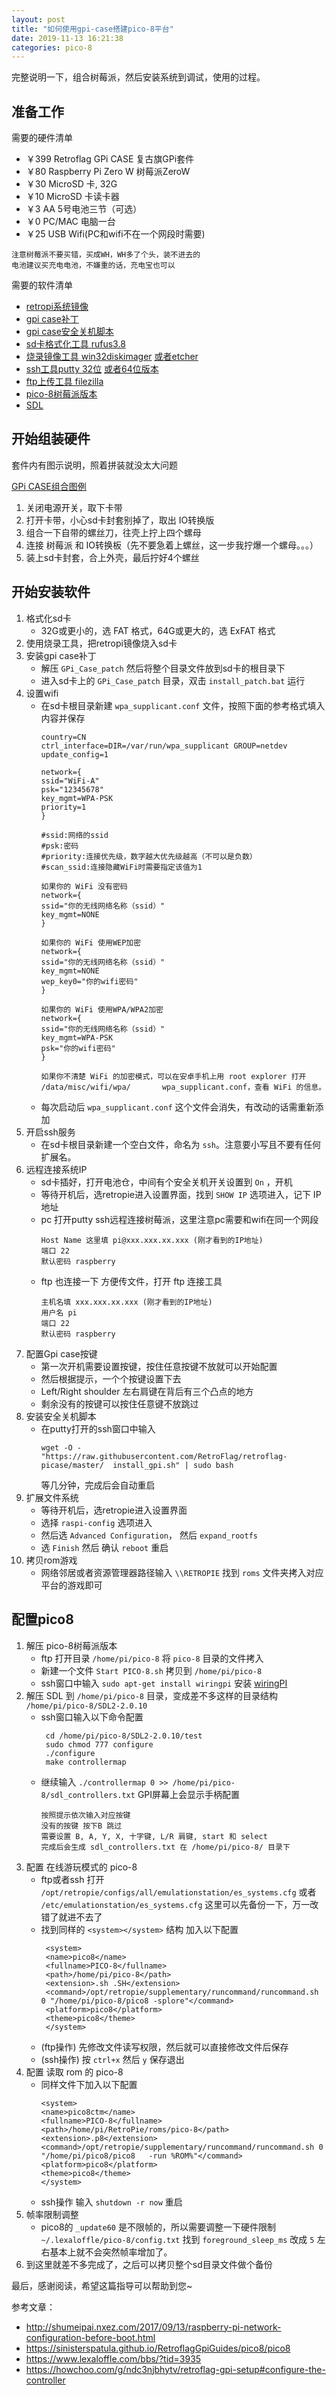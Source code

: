 ```yaml
---
layout: post
title: "如何使用gpi-case搭建pico-8平台"
date: 2019-11-13 16:21:38
categories: pico-8
---
```


完整说明一下，组合树莓派，然后安装系统到调试，使用的过程。
<!-- more -->

## 准备工作

需要的硬件清单
* ￥399   Retroflag GPi CASE 复古旗GPi套件   
* ￥80    Raspberry Pi Zero W 树莓派ZeroW   
* ￥30    MicroSD 卡, 32G                  
* ￥10    MicroSD 卡读卡器                   
* ￥3     AA 5号电池三节（可选）               
* ￥0     PC/MAC 电脑一台
* ￥25    USB Wifi(PC和wifi不在一个网段时需要) 
```
注意树莓派不要买错，买成WH，WH多了个头，装不进去的
电池建议买充电电池，不嫌重的话，充电宝也可以
```

需要的软件清单

* [retropi系统镜像](https://github.com/RetroPie/RetroPie-Setup/releases/download/4.5.1/retropie-4.5.1-rpi1_zero.img.gz)
* [gpi case补丁](http://download.retroflag.com/Products/GPi_Case/GPi_Case_patch.zip)
* [gpi case安全关机脚本](https://github.com/RetroFlag/retroflag-picase/archive/master.zip)
* [sd卡格式化工具 rufus3.8](https://github.com/pbatard/rufus/releases/download/v3.8/rufus-3.8.exe)
* [烧录镜像工具 win32diskimager](https://sourceforge.net/projects/win32diskimager/files/latest/download) [或者etcher](https://www.balena.io/etcher/)
* [ssh工具putty 32位](https://the.earth.li/~sgtatham/putty/latest/w32/putty-0.73-installer.msi) [或者64位版本](https://the.earth.li/~sgtatham/putty/latest/w64/putty-64bit-0.73-installer.msi)
* [ftp上传工具 filezilla](https://download.filezilla-project.org/client/FileZilla_3.45.1_win64_sponsored-setup.exe)
* [pico-8树莓派版本](https://www.lexaloffle.com/pico-8.php)
* [SDL](https://www.libsdl.org/download-2.0.php)

## 开始组装硬件

套件内有图示说明，照着拼装就没太大问题

[GPi CASE组合图例](http://download.retroflag.com/manual/case/GPi_CASE_Manual.pdf)

1. 关闭电源开关，取下卡带
2. 打开卡带，小心sd卡封套别掉了，取出 IO转换版
3. 组合一下自带的螺丝刀，往壳上拧上四个螺母
4. 连接 树莓派 和 IO转换板（先不要急着上螺丝，这一步我拧爆一个螺母。。。）
5. 装上sd卡封套，合上外壳，最后拧好4个螺丝

## 开始安装软件

1. 格式化sd卡
    * 32G或更小的，选 FAT 格式，64G或更大的，选 ExFAT 格式
2. 使用烧录工具，把retropi镜像烧入sd卡
3. 安装gpi case补丁
    * 解压 ``GPi_Case_patch`` 然后将整个目录文件放到sd卡的根目录下
    * 进入sd卡上的 ``GPi_Case_patch`` 目录，双击 ``install_patch.bat`` 运行
4. 设置wifi
    * 在sd卡根目录新建 ``wpa_supplicant.conf`` 文件，按照下面的参考格式填入内容并保存
      ```
      country=CN
      ctrl_interface=DIR=/var/run/wpa_supplicant GROUP=netdev
      update_config=1
   
      network={
      ssid="WiFi-A"
      psk="12345678"
      key_mgmt=WPA-PSK
      priority=1
      }
      ```
      ```
      #ssid:网络的ssid
      #psk:密码
      #priority:连接优先级，数字越大优先级越高（不可以是负数）
      #scan_ssid:连接隐藏WiFi时需要指定该值为1
  
      如果你的 WiFi 没有密码
      network={
      ssid="你的无线网络名称（ssid）"
      key_mgmt=NONE
      }
      
      如果你的 WiFi 使用WEP加密
      network={
      ssid="你的无线网络名称（ssid）"
      key_mgmt=NONE
      wep_key0="你的wifi密码"
      }
      
      如果你的 WiFi 使用WPA/WPA2加密
      network={
      ssid="你的无线网络名称（ssid）"
      key_mgmt=WPA-PSK
      psk="你的wifi密码"
      }
      
      如果你不清楚 WiFi 的加密模式，可以在安卓手机上用 root explorer 打开 /data/misc/wifi/wpa/       wpa_supplicant.conf，查看 WiFi 的信息。
      ```
    * 每次启动后 ``wpa_supplicant.conf`` 这个文件会消失，有改动的话需重新添加
5. 开启ssh服务
    * 在sd卡根目录新建一个空白文件，命名为 ``ssh``。注意要小写且不要有任何扩展名。
6. 远程连接系统IP
    * sd卡插好，打开电池仓，中间有个安全关机开关设置到 `On` ，开机
    * 等待开机后，选retropie进入设置界面，找到 `SHOW IP` 选项进入，记下 IP 地址
    * pc 打开putty ssh远程连接树莓派，这里注意pc需要和wifi在同一个网段
      ```
      Host Name 这里填 pi@xxx.xxx.xx.xxx (刚才看到的IP地址)
      端口 22
      默认密码 raspberry
      ```
    * ftp 也连接一下 方便传文件，打开 ftp 连接工具
      ```
      主机名填 xxx.xxx.xx.xxx (刚才看到的IP地址)
      用户名 pi
      端口 22
      默认密码 raspberry
      ```
7. 配置Gpi case按键
    * 第一次开机需要设置按键，按住任意按键不放就可以开始配置
    * 然后根据提示，一个个按键设置下去
    * Left/Right shoulder 左右肩键在背后有三个凸点的地方
    * 剩余没有的按键可以按住任意键不放跳过
8. 安装安全关机脚本
    * 在putty打开的ssh窗口中输入
      ```
      wget -O - "https://raw.githubusercontent.com/RetroFlag/retroflag-picase/master/  install_gpi.sh" | sudo bash
      ```
      等几分钟，完成后会自动重启
9.  扩展文件系统
    * 等待开机后，选retropie进入设置界面
    * 选择 `raspi-config` 选项进入
    * 然后选 `Advanced Configuration`， 然后 `expand_rootfs`
    * 选 `Finish` 然后 确认 `reboot` 重启
10. 拷贝rom游戏
    * 网络邻居或者资源管理器路径输入 `\\RETROPIE` 找到 `roms` 文件夹拷入对应平台的游戏即可

## 配置pico8
1. 解压 pico-8树莓派版本 
    * ftp 打开目录 `/home/pi/pico-8` 将 `pico-8` 目录的文件拷入
    * 新建一个文件 `Start PICO-8.sh` 拷贝到 `/home/pi/pico-8`
    * ssh窗口中输入 `sudo apt-get install wiringpi` 安装 [wiringPI](http://wiringpi.com/)
2. 解压 SDL 到 `/home/pi/pico-8` 目录，变成差不多这样的目录结构 `/home/pi/pico-8/SDL2-2.0.10`
    * ssh窗口输入以下命令配置
      ```
       cd /home/pi/pico-8/SDL2-2.0.10/test
       sudo chmod 777 configure
       ./configure
       make controllermap
      ```
    * 继续输入 `./controllermap 0 >> /home/pi/pico-8/sdl_controllers.txt` GPI屏幕上会显示手柄配置
      ```
      按照提示依次输入对应按键
      没有的按键 按下B 跳过
      需要设置 B, A, Y, X, 十字键, L/R 肩键, start 和 select
      完成后会生成 sdl_controllers.txt 在 /home/pi/pico-8/ 目录下
      ```
3. 配置 在线游玩模式的 pico-8
    * ftp或者ssh 打开 `/opt/retropie/configs/all/emulationstation/es_systems.cfg` 或者 `/etc/emulationstation/es_systems.cfg` 这里可以先备份一下，万一改错了就进不去了
    * 找到同样的 `<system></system>` 结构 加入以下配置 
      ```
       <system>
       <name>pico8</name>
       <fullname>PICO-8</fullname>
       <path>/home/pi/pico-8</path>
       <extension>.sh .SH</extension>
       <command>/opt/retropie/supplementary/runcommand/runcommand.sh 0 "/home/pi/pico-8/pico8 -splore"</command>
       <platform>pico8</platform>
       <theme>pico8</theme>
       </system>
      ```
    * (ftp操作) 先修改文件读写权限，然后就可以直接修改文件后保存
    * (ssh操作) 按 `ctrl+x` 然后 `y` 保存退出
4. 配置 读取 rom 的 pico-8
    * 同样文件下加入以下配置
      ```
      <system>
      <name>pico8ctm</name>
      <fullname>PICO-8</fullname>
      <path>/home/pi/RetroPie/roms/pico-8</path>
      <extension>.p8</extension>
      <command>/opt/retropie/supplementary/runcommand/runcommand.sh 0 "/home/pi/pico8/pico8   -run %ROM%"</command>
      <platform>pico8</platform>
      <theme>pico8</theme>
      </system> 
      ```
    * ssh操作 输入 `shutdown -r now` 重启
5.  帧率限制调整
    * pico8的 `_update60` 是不限帧的，所以需要调整一下硬件限制
      `~/.lexaloffle/pico-8/config.txt`  找到 `foreground_sleep_ms` 改成 `5` 左右基本上就不会突然帧率增加了。
6.  到这里就差不多完成了，之后可以拷贝整个sd目录文件做个备份

最后，感谢阅读，希望这篇指导可以帮助到您~

参考文章：
* http://shumeipai.nxez.com/2017/09/13/raspberry-pi-network-configuration-before-boot.html
* https://sinisterspatula.github.io/RetroflagGpiGuides/pico8/pico8
* https://www.lexaloffle.com/bbs/?tid=3935
* https://howchoo.com/g/ndc3njbhytv/retroflag-gpi-setup#configure-the-controller
